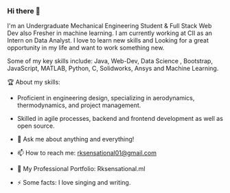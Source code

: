 ### Hi there 👋

I'm an Undergraduate Mechanical Engineering Student & Full Stack Web Dev also Fresher in machine learning. I am currently working at CII as an Intern on Data Analyst. I love to learn new skills and Looking for a great opportunity in my life and want to work something new.

Some of my key skills include: Java, Web-Dev, Data Science , Bootstrap, JavaScript, MATLAB, Python, C, Solidworks, Ansys and Machine Learning.

🏆 About my skills:
- Proficient in engineering design, specializing in aerodynamics, thermodynamics, and project management.
- Skilled in agile processes, backend and frontend development as well as open source.

- 💬 Ask me about anything and everything!
- 📫 How to reach me: rksensational01@gmail.com
- 🎉 My Professional Portfolio: Rksensational.ml
- ⚡ Some facts: I love singing and writing.
